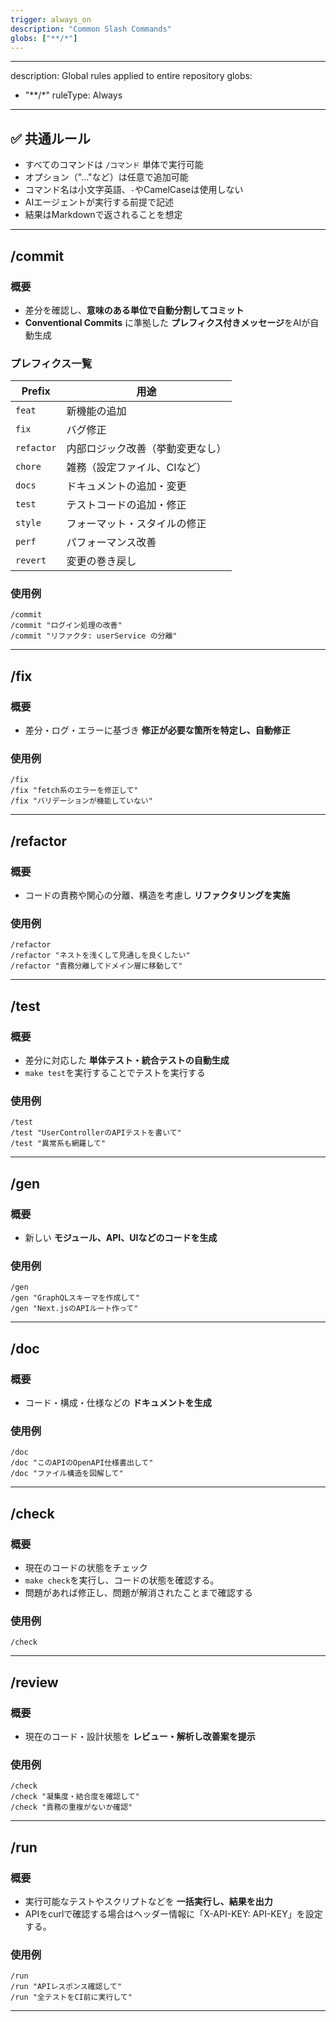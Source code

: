 ```yaml
---
trigger: always_on
description: "Common Slash Commands"
globs: ["**/*"]
---
```


---
description: Global rules applied to entire repository
globs:
  - "**/*"
ruleType: Always
---

## ✅ 共通ルール

- すべてのコマンドは `/コマンド` 単体で実行可能
- オプション（"..."など）は任意で追加可能
- コマンド名は小文字英語、`-`やCamelCaseは使用しない
- AIエージェントが実行する前提で記述
- 結果はMarkdownで返されることを想定

---

## /commit

### 概要
- 差分を確認し、**意味のある単位で自動分割してコミット**
- **Conventional Commits** に準拠した **プレフィクス付きメッセージ**をAIが自動生成

### プレフィクス一覧

| Prefix     | 用途                                 |
|------------|--------------------------------------|
| `feat`     | 新機能の追加                         |
| `fix`      | バグ修正                             |
| `refactor` | 内部ロジック改善（挙動変更なし）    |
| `chore`    | 雑務（設定ファイル、CIなど）         |
| `docs`     | ドキュメントの追加・変更             |
| `test`     | テストコードの追加・修正             |
| `style`    | フォーマット・スタイルの修正         |
| `perf`     | パフォーマンス改善                   |
| `revert`   | 変更の巻き戻し                       |

### 使用例
```
/commit
/commit "ログイン処理の改善"
/commit "リファクタ: userService の分離"
```

---

## /fix

### 概要
- 差分・ログ・エラーに基づき **修正が必要な箇所を特定し、自動修正**

### 使用例
```
/fix
/fix "fetch系のエラーを修正して"
/fix "バリデーションが機能していない"
```

---

## /refactor

### 概要
- コードの責務や関心の分離、構造を考慮し **リファクタリングを実施**

### 使用例
```
/refactor
/refactor "ネストを浅くして見通しを良くしたい"
/refactor "責務分離してドメイン層に移動して"
```

---

## /test

### 概要
- 差分に対応した **単体テスト・統合テストの自動生成**
- `make test`を実行することでテストを実行する

### 使用例
```
/test
/test "UserControllerのAPIテストを書いて"
/test "異常系も網羅して"
```

---

## /gen

### 概要
- 新しい **モジュール、API、UIなどのコードを生成**

### 使用例
```
/gen
/gen "GraphQLスキーマを作成して"
/gen "Next.jsのAPIルート作って"
```

---

## /doc

### 概要
- コード・構成・仕様などの **ドキュメントを生成**

### 使用例
```
/doc
/doc "このAPIのOpenAPI仕様書出して"
/doc "ファイル構造を図解して"
```

---

## /check

### 概要
- 現在のコードの状態をチェック
- `make check`を実行し、コードの状態を確認する。
- 問題があれば修正し、問題が解消されたことまで確認する

### 使用例
```
/check
```

---

## /review

### 概要
- 現在のコード・設計状態を **レビュー・解析し改善案を提示**

### 使用例
```
/check
/check "凝集度・結合度を確認して"
/check "責務の重複がないか確認"
```

---

## /run

### 概要
- 実行可能なテストやスクリプトなどを **一括実行し、結果を出力**
- APIをcurlで確認する場合はヘッダー情報に「X-API-KEY: API-KEY」を設定する。

### 使用例
```
/run
/run "APIレスポンス確認して"
/run "全テストをCI前に実行して"
```

---
